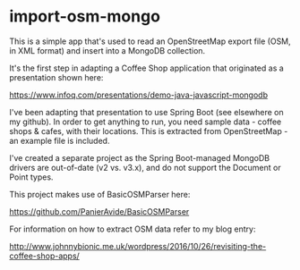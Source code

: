 # import-osm-mongo 

This is a simple app that's used to read an OpenStreetMap export file (OSM, in XML format) and insert into a 
MongoDB collection. 

It's the first step in adapting a Coffee Shop application that originated as a presentation shown here:

https://www.infoq.com/presentations/demo-java-javascript-mongodb

I've been adapting that presentation to use Spring Boot (see elsewhere on my github). In order
to get anything to run, you need sample data - coffee shops & cafes, with their locations. This is extracted
from OpenStreetMap - an example file is included. 

 I've created a separate project as the Spring Boot-managed MongoDB drivers are out-of-date (v2 vs. v3.x), and do
 not support the Document or Point types. 
 
 This project makes use of BasicOSMParser here:
 
 https://github.com/PanierAvide/BasicOSMParser
 
 For information on how to extract OSM data refer to my blog entry:
 
 http://www.johnnybionic.me.uk/wordpress/2016/10/26/revisiting-the-coffee-shop-apps/

